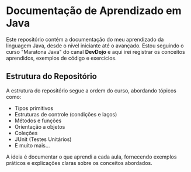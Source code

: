 # Documentação de Aprendizado em Java

Este repositório contém a documentação do meu aprendizado da linguagem 
Java, desde o nível iniciante até o avançado. Estou seguindo o curso "Maratona Java" do 
canal **DevDojo**
e aqui irei registrar os conceitos aprendidos, exemplos de código e exercícios.

## Estrutura do Repositório

A estrutura do repositório segue a ordem do curso, abordando tópicos como:

- Tipos primitivos
- Estruturas de controle (condições e laços)
- Métodos e funções
- Orientação a objetos
- Coleções
- JUnit (Testes Unitários)
- E muito mais...

A ideia é documentar o que aprendi a cada aula, fornecendo exemplos práticos e explicações claras sobre os conceitos abordados.
